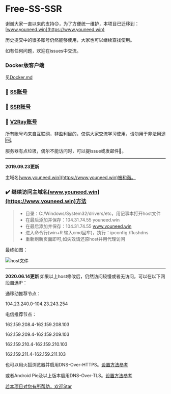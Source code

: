 # Free-SS-SSR

谢谢大家一直以来的支持:blush:，为了方便统一维护，本项目已迁移到：[www.youneed.win](https://www.youneed.win)

历史提交中的很多账号仍然能够使用，大家也可以继续查找使用。

如有任何问题，欢迎在issues中交流。

### Docker版客户端

见[Docker.md](Docker.md)

### :palm_tree: [SS账号](https://www.youneed.win/free-ss)

### :deciduous_tree: [SSR账号](https://www.youneed.win/free-ssr)

### :palm_tree: [V2Ray账号](https://www.youneed.win/free-v2ray)

所有账号均来自互联网，非盈利目的，仅供大家交流学习使用，请勿用于非法用途:sos:。

服务器有点垃圾，偶尔不能访问时，可以提issue或发邮件:email:。

------
**2019.09.23更新**

主域名[www.youneed.win](https://www.youneed.win)被和谐。

### :heavy_check_mark: 继续访问主域名[www.youneed.win](https://www.youneed.win)方法

> * 目录：C:/Windows/System32/drivers/etc，用记事本打开host文件
> * 在最后添加并保存：104.31.74.55 youneed.win
> * 在最后添加并保存：104.31.74.55 www.youneed.win
> * 进入命令行(win+R 输入cmd回车)，执行：ipconfig /flushdns
> * 重新刷新页面即可,如失效请还原host并用代理访问

最终如图：

![host文件](https://raw.githubusercontent.com/dxxzst/Free-SS-SSR/master/20190823174906.png)

------
**2020.06.14更新**
如果以上host修改后，仍然访问较慢或者无访问，可以在以下网段自选IP：

通移动推荐节点：

104.23.240.0-104.23.243.254

电信推荐节点：

162.159.208.4-162.159.208.103

162.159.209.4-162.159.209.103

162.159.210.4-162.159.210.103

162.159.211.4-162.159.211.103




也可以用火狐浏览器并启用DNS-Over-HTTPS。[设置方法参考](https://www.cccitu.com/3913.html)

或者Android Pie及以上版本启用DNS-Over-TLS。[设置方法参考](https://developers.cloudflare.com/1.1.1.1/setting-up-1.1.1.1/android/)

[若本项目对您有所帮助，欢迎Star](https://github.com/dxxzst/Free-SS-SSR)

